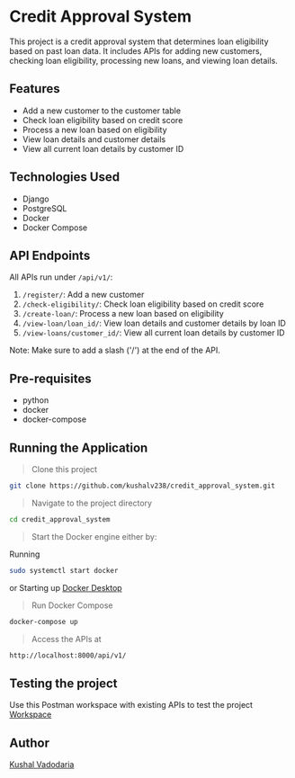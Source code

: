 # Credit Approval System

This project is a credit approval system that determines loan eligibility based on past loan data. It includes APIs for adding new customers, checking loan eligibility, processing new loans, and viewing loan details.

## Features

- Add a new customer to the customer table
- Check loan eligibility based on credit score
- Process a new loan based on eligibility
- View loan details and customer details
- View all current loan details by customer ID

## Technologies Used

- Django
- PostgreSQL
- Docker
- Docker Compose

## API Endpoints

All APIs run under `/api/v1/`:
1. `/register/`: Add a new customer
2. `/check-eligibility/`: Check loan eligibility based on credit score
3. `/create-loan/`: Process a new loan based on eligibility
4. `/view-loan/loan_id/`: View loan details and customer details by loan ID
5. `/view-loans/customer_id/`: View all current loan details by customer ID

Note: Make sure to add a slash ('/') at the end of the API.

## Pre-requisites

- python
- docker
- docker-compose

## Running the Application

>Clone this project
```bash
git clone https://github.com/kushalv238/credit_approval_system.git
```
>Navigate to the project directory
```bash
cd credit_approval_system
```
>Start the Docker engine either by:

Running
```bash
sudo systemctl start docker
```
or Starting up [Docker Desktop](https://www.docker.com/products/docker-desktop/)

>Run Docker Compose
```bash
docker-compose up
```
>Access the APIs at
```bash
http://localhost:8000/api/v1/
```

## Testing the project
Use this Postman workspace with existing APIs to test the project
[Workspace](https://www.postman.com/telecoms-geologist-66457404/workspace/open/overview)

## Author
[Kushal Vadodaria](https://github.com/kushalv238)
